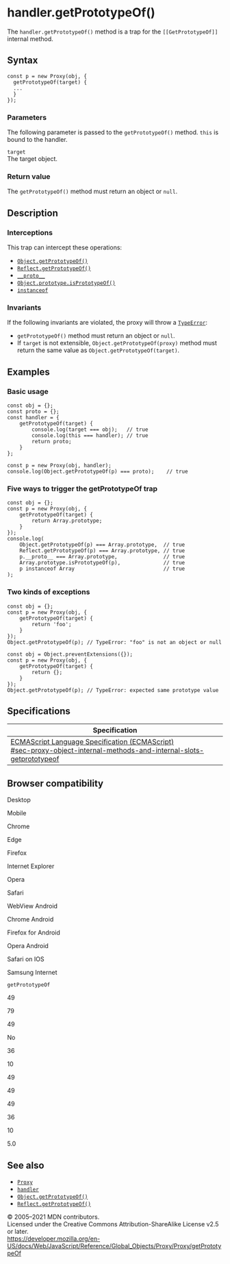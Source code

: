 handler.getPrototypeOf()
========================

The `handler.getPrototypeOf()` method is a trap for the `[[GetPrototypeOf]]` internal method.

Syntax
------

    const p = new Proxy(obj, {
      getPrototypeOf(target) {
      ...
      }
    });

### Parameters

The following parameter is passed to the `getPrototypeOf()` method. `this` is bound to the handler.

`target`  
The target object.

### Return value

The `getPrototypeOf()` method must return an object or `null`.

Description
-----------

### Interceptions

This trap can intercept these operations:

-   [`Object.getPrototypeOf()`](../../object/getprototypeof)
-   [`Reflect.getPrototypeOf()`](../../reflect/getprototypeof)
-   [`__proto__`](../../object/proto)
-   [`Object.prototype.isPrototypeOf()`](../../object/isprototypeof)
-   [`instanceof`](../../../operators/instanceof)

### Invariants

If the following invariants are violated, the proxy will throw a [`TypeError`](../../typeerror):

-   `getPrototypeOf()` method must return an object or `null`.
-   If `target` is not extensible, `Object.getPrototypeOf(proxy)` method must return the same value as `Object.getPrototypeOf(target)`.

Examples
--------

### Basic usage

    const obj = {};
    const proto = {};
    const handler = {
        getPrototypeOf(target) {
            console.log(target === obj);   // true
            console.log(this === handler); // true
            return proto;
        }
    };

    const p = new Proxy(obj, handler);
    console.log(Object.getPrototypeOf(p) === proto);    // true

### Five ways to trigger the getPrototypeOf trap

    const obj = {};
    const p = new Proxy(obj, {
        getPrototypeOf(target) {
            return Array.prototype;
        }
    });
    console.log(
        Object.getPrototypeOf(p) === Array.prototype,  // true
        Reflect.getPrototypeOf(p) === Array.prototype, // true
        p.__proto__ === Array.prototype,               // true
        Array.prototype.isPrototypeOf(p),              // true
        p instanceof Array                             // true
    );

### Two kinds of exceptions

    const obj = {};
    const p = new Proxy(obj, {
        getPrototypeOf(target) {
            return 'foo';
        }
    });
    Object.getPrototypeOf(p); // TypeError: "foo" is not an object or null

    const obj = Object.preventExtensions({});
    const p = new Proxy(obj, {
        getPrototypeOf(target) {
            return {};
        }
    });
    Object.getPrototypeOf(p); // TypeError: expected same prototype value

Specifications
--------------

<table><thead><tr class="header"><th>Specification</th></tr></thead><tbody><tr class="odd"><td><a href="https://tc39.es/ecma262/#sec-proxy-object-internal-methods-and-internal-slots-getprototypeof">ECMAScript Language Specification (ECMAScript)<br />
<span class="small">#sec-proxy-object-internal-methods-and-internal-slots-getprototypeof</span></a></td></tr></tbody></table>

Browser compatibility
---------------------

Desktop

Mobile

Chrome

Edge

Firefox

Internet Explorer

Opera

Safari

WebView Android

Chrome Android

Firefox for Android

Opera Android

Safari on IOS

Samsung Internet

`getPrototypeOf`

49

79

49

No

36

10

49

49

49

36

10

5.0

See also
--------

-   [`Proxy`](../../proxy)
-   [`handler`](../proxy)
-   [`Object.getPrototypeOf()`](../../object/getprototypeof)
-   [`Reflect.getPrototypeOf()`](../../reflect/getprototypeof)

© 2005–2021 MDN contributors.  
Licensed under the Creative Commons Attribution-ShareAlike License v2.5 or later.  
<a href="https://developer.mozilla.org/en-US/docs/Web/JavaScript/Reference/Global_Objects/Proxy/Proxy/getPrototypeOf" class="_attribution-link">https://developer.mozilla.org/en-US/docs/Web/JavaScript/Reference/Global_Objects/Proxy/Proxy/getPrototypeOf</a>
